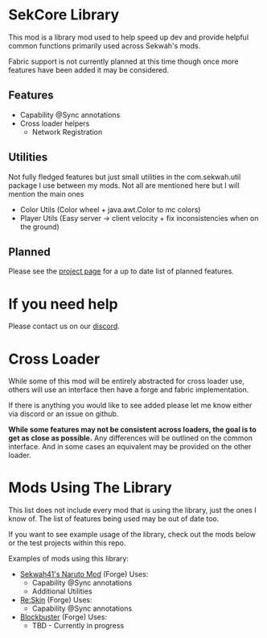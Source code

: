 # SekCore Library

This mod is a library mod used to help speed up dev and provide helpful common functions primarily used across Sekwah's mods.

Fabric support is not currently planned at this time though once more features have been added it may be considered.

## Features
 * Capability @Sync annotations
 * Cross loader helpers
   * Network Registration 

## Utilities
Not fully fledged features but just small utilities in the com.sekwah.util package I use between my mods.
Not all are mentioned here but I will mention the main ones
* Color Utils (Color wheel + java.awt.Color to mc colors)
* Player Utils (Easy server -> client velocity + fix inconsistencies when on the ground)

## Planned
Please see the [project page](https://github.com/users/sekwah41/projects/14/views/1) for a up to date list of planned features.


# If you need help
Please contact us on our [discord](https://discord.sekwah.com/).

# Cross Loader
While some of this mod will be entirely abstracted for cross loader use, others will use an interface then have a forge and fabric implementation.

If there is anything you would like to see added please let me know either via discord or an issue on github.

**While some features may not be consistent across loaders, the goal is to get as close as possible.**
Any differences will be outlined on the common interface. And in some cases an equivalent may be provided on the other loader.

# Mods Using The Library
This list does not include every mod that is using the library, just the ones I know of.
The list of features being used may be out of date too.

If you want to see example usage of the library, check out the mods below or the test projects within this repo.

Examples of mods using this library:
 * [Sekwah41's Naruto Mod](https://github.com/sekwah41/Naruto-Mod) (Forge) Uses:
   * Capability @Sync annotations
   * Additional Utilities
 * [Re:Skin](https://github.com/sekwah41/Re-Skin) (Forge) Uses: 
   * Capability @Sync annotations
 * [Blockbuster](https://github.com/Mineshinima/blockbuster) (Forge) Uses: 
   * TBD - Currently in progress
